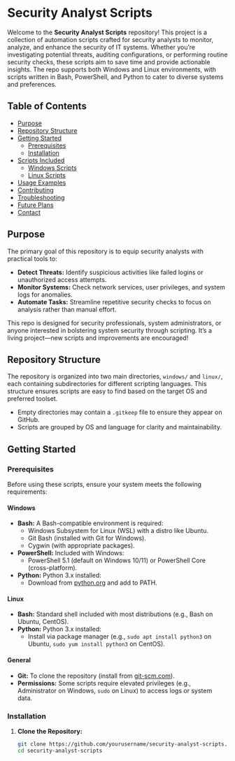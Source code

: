 # Security Analyst Scripts

Welcome to the **Security Analyst Scripts** repository! This project is a collection of automation scripts crafted for security analysts to monitor, analyze, and enhance the security of IT systems. Whether you’re investigating potential threats, auditing configurations, or performing routine security checks, these scripts aim to save time and provide actionable insights. The repo supports both Windows and Linux environments, with scripts written in Bash, PowerShell, and Python to cater to diverse systems and preferences.

## Table of Contents

- [Purpose](#purpose)
- [Repository Structure](#repository-structure)
- [Getting Started](#getting-started)
  - [Prerequisites](#prerequisites)
  - [Installation](#installation)
- [Scripts Included](#scripts-included)
  - [Windows Scripts](#windows-scripts)
  - [Linux Scripts](#linux-scripts)
- [Usage Examples](#usage-examples)
- [Contributing](#contributing)
- [Troubleshooting](#troubleshooting)
- [Future Plans](#future-plans)
- [Contact](#contact)

## Purpose

The primary goal of this repository is to equip security analysts with practical tools to:
- **Detect Threats:** Identify suspicious activities like failed logins or unauthorized access attempts.
- **Monitor Systems:** Check network services, user privileges, and system logs for anomalies.
- **Automate Tasks:** Streamline repetitive security checks to focus on analysis rather than manual effort.

This repo is designed for security professionals, system administrators, or anyone interested in bolstering system security through scripting. It’s a living project—new scripts and improvements are encouraged!

## Repository Structure

The repository is organized into two main directories, `windows/` and `linux/`, each containing subdirectories for different scripting languages. This structure ensures scripts are easy to find based on the target OS and preferred toolset.

- Empty directories may contain a `.gitkeep` file to ensure they appear on GitHub.
- Scripts are grouped by OS and language for clarity and maintainability.

## Getting Started

### Prerequisites

Before using these scripts, ensure your system meets the following requirements:

#### Windows
- **Bash:** A Bash-compatible environment is required:
  - Windows Subsystem for Linux (WSL) with a distro like Ubuntu.
  - Git Bash (installed with Git for Windows).
  - Cygwin (with appropriate packages).
- **PowerShell:** Included with Windows:
  - PowerShell 5.1 (default on Windows 10/11) or PowerShell Core (cross-platform).
- **Python:** Python 3.x installed:
  - Download from [python.org](https://www.python.org/) and add to PATH.

#### Linux
- **Bash:** Standard shell included with most distributions (e.g., Bash on Ubuntu, CentOS).
- **Python:** Python 3.x installed:
  - Install via package manager (e.g., `sudo apt install python3` on Ubuntu, `sudo yum install python3` on CentOS).

#### General
- **Git:** To clone the repository (install from [git-scm.com](https://git-scm.com/)).
- **Permissions:** Some scripts require elevated privileges (e.g., Administrator on Windows, `sudo` on Linux) to access logs or system data.

### Installation

1. **Clone the Repository:**
   ```bash
   git clone https://github.com/yourusername/security-analyst-scripts.git
   cd security-analyst-scripts